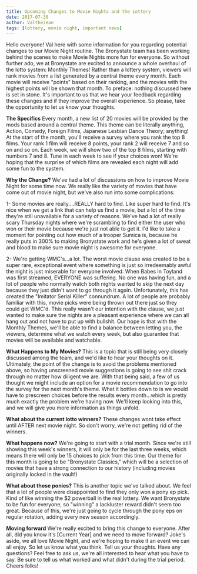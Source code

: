 ```yaml
---
title: Upcoming Changes to Movie Nights and the Lottery
date: 2017-07-30
author: ValtheJean
tags: [lottery, movie night, important news]
---
```

Hello everyone!  Val here with some information for you regarding potential changes to our Movie Night routine.  The Bronystate team has been working behind the scenes to make Movie Nights more fun for everyone.
So without further ado, we at Bronystate are excited to announce a whole overhaul of the lotto system: Monthly Themes!  Rather than a lottery system, viewers will rank movies from a list generated by a central theme every month.  Each movie will receive "points" based on their ranking, and the movies with the highest points will be shown that month.
To preface: nothing discussed here is set in stone.  It's important to us that we hear your feedback regarding these changes and if they improve the overall experience.  So please, take the opportunity to let us know your thoughts.
<!-- more -->
**The Specifics**
Every month, a new list of 20 movies will be provided by the mods based around a central theme.  This theme can be literally anything, Action, Comedy, Foreign Films, Japanese Lesbian Dance Theory; anything!  At the start of the month, you'll receive a survey where you rank the top 8 films.  Your rank 1 film will receive 8 points, your rank 2 will receive 7 and so on and so on.  Each week, we will show two of the top 8 films, starting with numbers 7 and 8.  Tune in each week to see if your choices won!  We're hoping that the surprise of which films are revealed each night will add some fun to the system.

**Why the Change?**
We've had a lot of discussions on how to improve Movie Night for some time now.  We really like the variety of movies that have come out of movie night, but we've also run into some complications:

1- Some movies are really....REALLY hard to find.  Like super hard to find.  It's nice when we get a link that can help us find a movie, but a lot of the time they're still unavailable for a variety of reasons.  We've had a lot of really scary Thursday nights where we're scrambling to find either the user who won or their movie because we're just not able to get it.  I'd like to take a moment for pointing out how much of a trooper Sumica is, because he really puts in 300% to making Bronystate work and he's given a lot of sweat and blood to make sure movie night is awesome for everyone.


2- We're getting WMC's...a lot.  The worst movie clause was created to be a super rare, exceptional event where something is just so irredeemably awful the night is just miserable for everyone involved.  When Babes in Toyland was first streamed,  EVERYONE was suffering.  No one was having fun, and a lot of people who normally watch both nights wanted to skip the next day because they just didn't want to go through it again.  Unfortunately, this has created the "Imitator Serial Killer" connundrum.  A lot of people are probably familiar with this, movie picks were being thrown out there just so they could get WMC'd.  This really wasn't our intention with the clause, we just wanted to make sure the nights are a pleasant experience where we can all hang out and not have to put up with bullshit.
Our hope is that with the Monthly Themes, we'll be able to find a balance between letting you, the viewers, determine what we watch every week, but also guarantee that movies will be available and watchable.  

**What Happens to My Movies?**
This is a topic that is still being very closely discussed among the team, and we'd like to hear your thoughts on it.  Ultimately, the point of the change is to avoid the problems mentioned above, so having unscreened movie suggestions is going to see shit crack through no matter how diligent we are.  With that being said, a few of us thought we might include an option for a movie recommendation to go into the survey for the next month's theme.  What it bottles down to is we would have to prescreen choices before the results every month...which is pretty much exactly the problem we're having now.  We'll keep looking into this, and we will give you more information as things unfold.

**What about the current lotto winners?**
These changes wont take effect until AFTER next movie night.  So don't worry, we're not getting rid of the winners.

**What happens now?**
We're going to start with a trial month.  Since we're still showing this week's winners, it will only be for the last three weeks, which means there will only be 15 choices to pick from this time.  Our theme for this month is going to be "Bronystate Classics," which will be a selection of movies that have a strong connection to our history (including movies originally locked in the vault!)

**What about those ponies?**
This is another topic we've talked about.  We feel that a lot of people were disappointed to find they only won a pony ep pick.  Kind of like winning the $2 powerball in the real lottery.  We want Bronystate to be fun for everyone, so "winning" a lackluster reward didn't seem too great.  Because of this, we're just going to cycle through the pony eps on regular rotation, adding every new season accordingly.

**Moving forward**
We're really excited to bring this change to everyone.  After all, did you know it's [Current Year] and we need to move forward?  Joke's aside, we all love Movie Night, and we're hoping to make it an event we can all enjoy.  So let us know what you think.  Tell us your thoughts.  Have any questions?  Feel free to ask us, we're all interested to hear what you have to say.  Be sure to tell us what worked and what didn't during the trial period.  Cheers folks!
